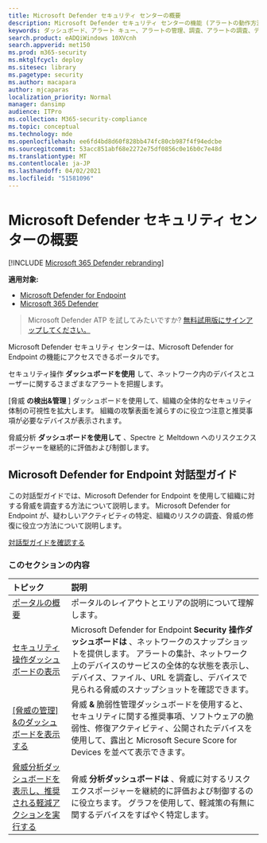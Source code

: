 ```yaml
---
title: Microsoft Defender セキュリティ センターの概要
description: Microsoft Defender セキュリティ センターの機能 (アラートの動作方法など) と、侵害や攻撃の可能性を調査する方法に関する提案について説明します。
keywords: ダッシュボード、アラート キュー、アラートの管理、調査、アラートの調査、デバイスの調査、ファイルの送信、深い分析、高、中、低、重大度、ioc、ioa
search.product: eADQiWindows 10XVcnh
search.appverid: met150
ms.prod: m365-security
ms.mktglfcycl: deploy
ms.sitesec: library
ms.pagetype: security
ms.author: macapara
author: mjcaparas
localization_priority: Normal
manager: dansimp
audience: ITPro
ms.collection: M365-security-compliance
ms.topic: conceptual
ms.technology: mde
ms.openlocfilehash: ee6fd4bd8d60f828bb474fc80cb987f4f94edcbe
ms.sourcegitcommit: 53acc851abf68e2272e75df0856c0e16b0c7e48d
ms.translationtype: MT
ms.contentlocale: ja-JP
ms.lasthandoff: 04/02/2021
ms.locfileid: "51581096"
---
```

# <a name="overview-of-microsoft-defender-security-center"></a>Microsoft Defender セキュリティ センターの概要

[!INCLUDE [Microsoft 365 Defender rebranding](../../includes/microsoft-defender.md)]


**適用対象:**
- [Microsoft Defender for Endpoint](https://go.microsoft.com/fwlink/?linkid=2154037)
- [Microsoft 365 Defender](https://go.microsoft.com/fwlink/?linkid=2118804)


>Microsoft Defender ATP を試してみたいですか? [無料試用版にサインアップしてください。](https://www.microsoft.com/microsoft-365/windows/microsoft-defender-atp?ocid=docs-wdatp-usewdatp-abovefoldlink)

Microsoft Defender セキュリティ センターは、Microsoft Defender for Endpoint の機能にアクセスできるポータルです。

セキュリティ操作 **ダッシュボードを使用** して、ネットワーク内のデバイスとユーザーに関するさまざまなアラートを把握します。

[脅威 **の検出&管理** ] ダッシュボードを使用して、組織の全体的なセキュリティ体制の可視性を拡大します。 組織の攻撃表面を減らすのに役立つ注意と推奨事項が必要なデバイスが表示されます。

脅威分析 **ダッシュボードを使用して** 、Spectre と Meltdown へのリスクエクスポージャーを継続的に評価および制御します。

## <a name="microsoft-defender-for-endpoint-interactive-guide"></a>Microsoft Defender for Endpoint 対話型ガイド
この対話型ガイドでは、Microsoft Defender for Endpoint を使用して組織に対する脅威を調査する方法について説明します。 Microsoft Defender for Endpoint が、疑わしいアクティビティの特定、組織のリスクの調査、脅威の修復に役立つ方法について説明します。

[対話型ガイドを確認する](https://aka.ms/MSDE-IG)

### <a name="in-this-section"></a>このセクションの内容

トピック | 説明
:---|:---
[ポータルの概要](portal-overview.md) | ポータルのレイアウトとエリアの説明について理解します。
[セキュリティ操作ダッシュボードの表示](security-operations-dashboard.md) | Microsoft Defender for Endpoint  **Security 操作ダッシュボードは** 、ネットワークのスナップショットを提供します。 アラートの集計、ネットワーク上のデバイスのサービスの全体的な状態を表示し、デバイス、ファイル、URL を調査し、デバイスで見られる脅威のスナップショットを確認できます。
[[脅威の管理] &のダッシュボードを表示する](tvm-dashboard-insights.md) | 脅威 **&** 脆弱性管理ダッシュボードを使用すると、セキュリティに関する推奨事項、ソフトウェアの脆弱性、修復アクティビティ、公開されたデバイスを使用して、露出と Microsoft Secure Score for Devices を並べて表示できます。
[脅威分析ダッシュボードを表示し、推奨される軽減アクションを実行する](threat-analytics.md) | 脅威 **分析ダッシュボードは** 、脅威に対するリスクエクスポージャーを継続的に評価および制御するのに役立ちます。 グラフを使用して、軽減策の有無に関するデバイスをすばやく特定します。
